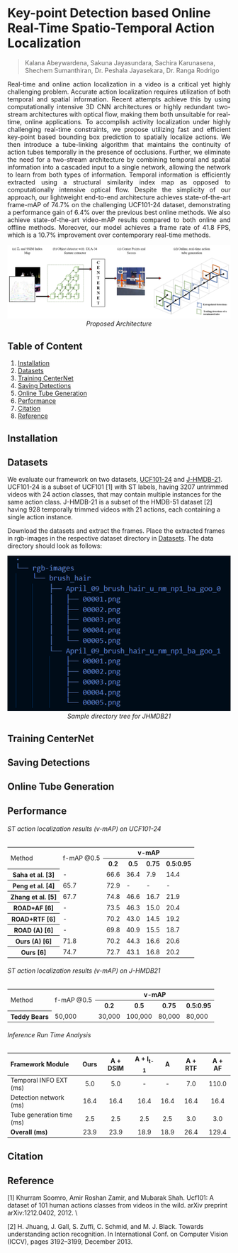 # Key-point Detection based Online Real-Time Spatio-Temporal Action Localization
> Kalana Abeywardena, Sakuna Jayasundara, Sachira Karunasena, Shechem Sumanthiran, Dr. Peshala Jayasekara, Dr. Ranga Rodrigo

<p align='justify'>
Real-time and online action localization in a video is a critical yet highly challenging problem. Accurate action localization requires utilization of both temporal and spatial information. Recent attempts achieve this by using computationally intensive 3D CNN architectures or highly redundant two-stream architectures with optical flow, making them both unsuitable for real-time, online applications. To accomplish activity localization under highly challenging real-time constraints, we propose utilizing fast and efficient key-point based bounding box prediction to spatially localize actions. We then introduce a tube-linking algorithm that maintains the continuity of action tubes temporally in the presence of occlusions. Further, we eliminate the need for a two-stream architecture by combining temporal and spatial information into a cascaded input to a single network, allowing the network to learn from both types of information. Temporal information is efficiently extracted using a structural similarity index map as opposed to computationally intensive optical flow. Despite the simplicity of our approach, our lightweight end-to-end architecture achieves state-of-the-art frame-mAP of 74.7% on the challenging UCF101-24 dataset, demonstrating a performance gain of 6.4% over the previous best online methods. We also achieve state-of-the-art video-mAP results compared to
both online and offline methods. Moreover, our model achieves a frame rate of 41.8 FPS, which is a 10.7% improvement over contemporary real-time methods.
</p>

<p align="center">
  <img src="figures/NewArchitecture.png">
  <em>Proposed Architecture</em>
</p>

## Table of Content
  1. [Installation](#installation)
  2. [Datasets](#datasets)
  3. [Training CenterNet](#centernet)
  3. [Saving Detections](#detections)
  4. [Online Tube Generation](#tubegeneration)
  5. [Performance](#performance)
  6. [Citation](#citation)
  7. [Reference](#reference)

## Installation

## Datasets
We evaluate our framework on two datasets, [UCF101-24](https://www.crcv.ucf.edu/data/UCF101.php) and [J-HMDB-21](http://jhmdb.is.tue.mpg.de/). UCF101-24 is a subset of UCF101 [1] with ST labels, having 3207 untrimmed videos with 24 action classes, that may contain multiple instances for the same action class. J-HMDB-21 is a subset of the HMDB-51 dataset [2] having 928 temporally trimmed videos with 21 actions, each containing a single action instance. 

Download the datasets and extract the frames. Place the extracted frames in <emp>rgb-images</emp> in the respective dataset directory in [Datasets](https://github.com/Kalana304/KORSAL/tree/main/Datasets). The data directory should look as follows:

<p align="center">
  <img src="figures/sample directory tree.png">
  <em>Sample directory tree for JHMDB21</em>
</p>

## Training CenterNet

## Saving Detections

## Online Tube Generation

## Performance

###### ST action localization results (v-mAP) on UCF101-24
<table>
  <col>
  <colgroup span="4"></colgroup>
  
  <tr>
    <td rowspan="2">Method</td>
    <td rowspan="2">f-mAP @0.5</td>
    <th colspan="4" scope="colgroup">v-mAP</th>
  </tr>
  <tr>
    <th scope="col">0.2</th>
    <th scope="col">0.5</th>
    <th scope="col">0.75</th>
    <th scope="col">0.5:0.95</th>
  </tr>
  <tr>
    <th scope="row">Saha et al. [3]</th>
    <td>-</td> <td>66.6</td> <td>36.4</td> <td>7.9</td> <td>14.4</td>
  </tr>
  <tr>
    <th scope="row">Peng et al. [4]</th>
    <td>65.7</td> <td>72.9</td> <td>-</td> <td>-</td> <td>-</td>
  </tr>
  <tr>  
    <th scope="row">Zhang et al. [5]</th>
    <td>67.7</td> <td>74.8</td> <td>46.6</td> <td>16.7</td> <td>21.9</td>
  </tr>
  <tr>
    <th scope="row">ROAD+AF [6]</th>
    <td>-</td> <td>73.5</td> <td>46.3</td> <td>15.0</td> <td>20.4</td>
  </tr>
  <tr>
    <th scope="row">ROAD+RTF [6]</th>
    <td>-</td> <td>70.2</td> <td>43.0</td> <td>14.5</td> <td>19.2</td>
  </tr>
  <tr>
    <th scope="row">ROAD (A) [6]</th>
    <td>-</td> <td>69.8</td> <td>40.9</td> <td>15.5</td> <td>18.7</td>
  </tr>
  <tr>
    <th scope="row">Ours (A) [6]</th>
    <td>71.8</td> <td>70.2</td> <td>44.3</td> <td>16.6</td> <td>20.6</td>
  </tr>
  <tr>
    <th scope="row">Ours [6]</th>
    <td>74.7</td> <td>72.7</td> <td>43.1</td> <td>16.8</td> <td>20.2</td>
  </tr>
</table>

###### ST action localization results (v-mAP) on J-HMDB21
<table>
  <col>
  <colgroup span="4"></colgroup>
  
  <tr>
    <td rowspan="2">Method</td>
    <td rowspan="2">f-mAP @0.5</td>
    <th colspan="4" scope="colgroup">v-mAP</th>
  </tr>
  <tr>
    <th scope="col">0.2</th>
    <th scope="col">0.5</th>
    <th scope="col">0.75</th>
    <th scope="col">0.5:0.95</th>
  </tr>
  <tr>
    <th scope="row">Teddy Bears</th>
    <td>50,000</td>
    <td>30,000</td>
    <td>100,000</td>
    <td>80,000</td>
    <td>80,000</td>
  </tr>
</table>

###### Inference Run Time Analysis
|  Framework Module  |    Ours   |   A + DSIM |   A + I<sub>t-1</sub> |     A      |     A + RTF    |      A + AF    | 
| :---------------- |:---------:| :---------:| :-----------: | :-----------: | :------------: | :------------: |
|Temporal INFO EXT (ms)|  5.0  | 5.0 |  -  | -  |  7.0  | 110.0 |
|Detection network (ms)| 16.4 | 16.4 | 16.4 | 16.4 | 16.4 | 16.4 |
|Tube generation time (ms)| 2.5 | 2.5 | 2.5 | 2.5 | 3.0 | 3.0 |
|<strong>Overall (ms)</strong>| 23.9 | 23.9 | 18.9 | 18.9 | 26.4 | 129.4 |


## Citation

## Reference
[1] Khurram Soomro, Amir Roshan Zamir, and Mubarak Shah. Ucf101: A dataset of 101 human actions classes from videos in the wild. arXiv preprint arXiv:1212.0402, 2012. \\

[2] H. Jhuang, J. Gall, S. Zuffi, C. Schmid, and M. J. Black. Towards understanding action
recognition. In International Conf. on Computer Vision (ICCV), pages 3192–3199,
December 2013.
